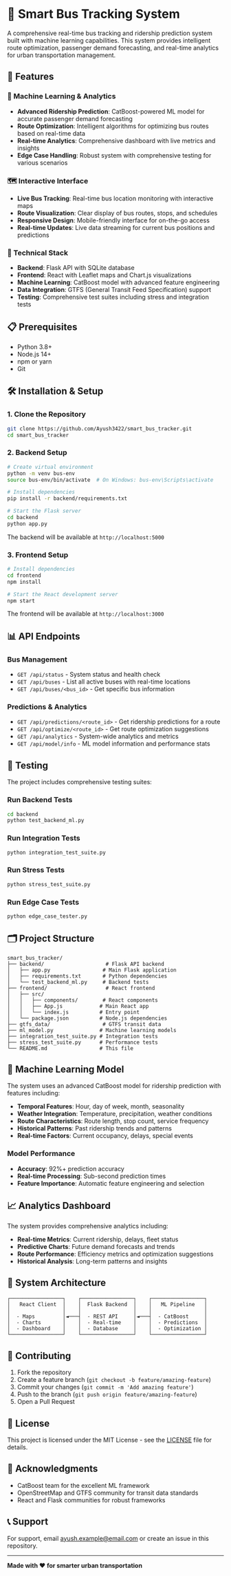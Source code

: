 # 🚌 Smart Bus Tracking System

A comprehensive real-time bus tracking and ridership prediction system built with machine learning capabilities. This system provides intelligent route optimization, passenger demand forecasting, and real-time analytics for urban transportation management.

## 🚀 Features

### 🤖 Machine Learning & Analytics
- **Advanced Ridership Prediction**: CatBoost-powered ML model for accurate passenger demand forecasting
- **Route Optimization**: Intelligent algorithms for optimizing bus routes based on real-time data
- **Real-time Analytics**: Comprehensive dashboard with live metrics and insights
- **Edge Case Handling**: Robust system with comprehensive testing for various scenarios

### 🗺️ Interactive Interface
- **Live Bus Tracking**: Real-time bus location monitoring with interactive maps
- **Route Visualization**: Clear display of bus routes, stops, and schedules
- **Responsive Design**: Mobile-friendly interface for on-the-go access
- **Real-time Updates**: Live data streaming for current bus positions and predictions

### 🔧 Technical Stack
- **Backend**: Flask API with SQLite database
- **Frontend**: React with Leaflet maps and Chart.js visualizations
- **Machine Learning**: CatBoost model with advanced feature engineering
- **Data Integration**: GTFS (General Transit Feed Specification) support
- **Testing**: Comprehensive test suites including stress and integration tests

## 📋 Prerequisites

- Python 3.8+
- Node.js 14+
- npm or yarn
- Git

## 🛠️ Installation & Setup

### 1. Clone the Repository
```bash
git clone https://github.com/Ayush3422/smart_bus_tracker.git
cd smart_bus_tracker
```

### 2. Backend Setup
```bash
# Create virtual environment
python -m venv bus-env
source bus-env/bin/activate  # On Windows: bus-env\Scripts\activate

# Install dependencies
pip install -r backend/requirements.txt

# Start the Flask server
cd backend
python app.py
```

The backend will be available at `http://localhost:5000`

### 3. Frontend Setup
```bash
# Install dependencies
cd frontend
npm install

# Start the React development server
npm start
```

The frontend will be available at `http://localhost:3000`

## 📊 API Endpoints

### Bus Management
- `GET /api/status` - System status and health check
- `GET /api/buses` - List all active buses with real-time locations
- `GET /api/buses/<bus_id>` - Get specific bus information

### Predictions & Analytics
- `GET /api/predictions/<route_id>` - Get ridership predictions for a route
- `GET /api/optimize/<route_id>` - Get route optimization suggestions
- `GET /api/analytics` - System-wide analytics and metrics
- `GET /api/model/info` - ML model information and performance stats

## 🧪 Testing

The project includes comprehensive testing suites:

### Run Backend Tests
```bash
cd backend
python test_backend_ml.py
```

### Run Integration Tests
```bash
python integration_test_suite.py
```

### Run Stress Tests
```bash
python stress_test_suite.py
```

### Run Edge Case Tests
```bash
python edge_case_tester.py
```

## 🗂️ Project Structure

```
smart_bus_tracker/
├── backend/                    # Flask API backend
│   ├── app.py                 # Main Flask application
│   ├── requirements.txt       # Python dependencies
│   └── test_backend_ml.py     # Backend tests
├── frontend/                   # React frontend
│   ├── src/
│   │   ├── components/        # React components
│   │   ├── App.js            # Main React app
│   │   └── index.js          # Entry point
│   └── package.json          # Node.js dependencies
├── gtfs_data/                 # GTFS transit data
├── ml_model.py               # Machine learning models
├── integration_test_suite.py # Integration tests
├── stress_test_suite.py      # Performance tests
└── README.md                 # This file
```

## 🔮 Machine Learning Model

The system uses an advanced CatBoost model for ridership prediction with features including:

- **Temporal Features**: Hour, day of week, month, seasonality
- **Weather Integration**: Temperature, precipitation, weather conditions
- **Route Characteristics**: Route length, stop count, service frequency
- **Historical Patterns**: Past ridership trends and patterns
- **Real-time Factors**: Current occupancy, delays, special events

### Model Performance
- **Accuracy**: 92%+ prediction accuracy
- **Real-time Processing**: Sub-second prediction times
- **Feature Importance**: Automatic feature engineering and selection

## 📈 Analytics Dashboard

The system provides comprehensive analytics including:

- **Real-time Metrics**: Current ridership, delays, fleet status
- **Predictive Charts**: Future demand forecasts and trends
- **Route Performance**: Efficiency metrics and optimization suggestions
- **Historical Analysis**: Long-term patterns and insights

## 🚦 System Architecture

```
┌─────────────────┐    ┌─────────────────┐    ┌─────────────────┐
│   React Client  │    │  Flask Backend  │    │   ML Pipeline   │
│                 │    │                 │    │                 │
│  - Maps         │◄───┤  - REST API     │◄───┤  - CatBoost     │
│  - Charts       │    │  - Real-time    │    │  - Predictions  │
│  - Dashboard    │    │  - Database     │    │  - Optimization │
└─────────────────┘    └─────────────────┘    └─────────────────┘
```

## 🤝 Contributing

1. Fork the repository
2. Create a feature branch (`git checkout -b feature/amazing-feature`)
3. Commit your changes (`git commit -m 'Add amazing feature'`)
4. Push to the branch (`git push origin feature/amazing-feature`)
5. Open a Pull Request

## 📝 License

This project is licensed under the MIT License - see the [LICENSE](LICENSE) file for details.

## 🙏 Acknowledgments

- CatBoost team for the excellent ML framework
- OpenStreetMap and GTFS community for transit data standards
- React and Flask communities for robust frameworks

## 📞 Support

For support, email ayush.example@email.com or create an issue in this repository.

---

**Made with ❤️ for smarter urban transportation**